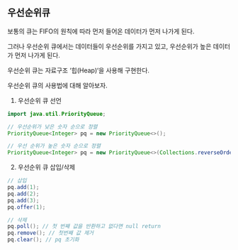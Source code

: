 ## 우선순위큐

보통의 큐는 FIFO의 원칙에 따라 먼저 들어온 데이터가 먼저 나가게 된다.

그러나 우선순위 큐에서는 데이터들이 우선순위를 가지고 있고, 우선순위가 높은 데이터가 먼저 나가게 된다.

우선순위 큐는 자료구조 ‘힙(Heap)‘을 사용해 구현한다.

우선순위 큐의 사용법에 대해 알아보자.  

1. 우선순위 큐 선언  
```java
import java.util.PriorityQueue;

// 우선순위가 낮은 숫자 순으로 정렬
PriorityQueue<Integer> pq = new PriorityQueue<>();

// 우선 순위가 높은 숫자 순으로 정렬
PriorityQueue<Integer> pq = new PriorityQueue<>(Collections.reverseOrder());
```  

2. 우선순위 큐 삽입/삭제  
```java
// 삽입
pq.add(1);
pq.add(2);
pq.add(3);
pq.offer(1);

// 삭제
pq.poll(); // 첫 번째 값을 반환하고 없다면 null return
pq.remove(); // 첫번째 값 제거
pq.clear(); // pq 초기화
```
